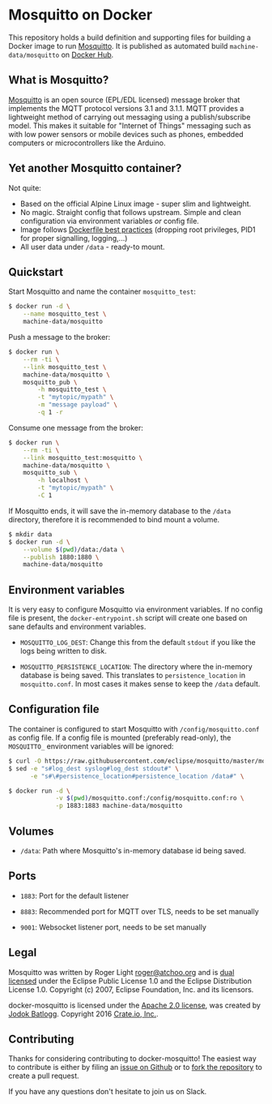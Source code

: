# Mosquitto on Docker

This repository holds a build definition and supporting files for building a Docker image to run [Mosquitto](https://mosquitto.org).
It is published as automated build `machine-data/mosquitto` on [Docker Hub](https://registry.hub.docker.com/u/machinedata/mosquitto/).

## What is Mosquitto?

[Mosquitto](https://mosquitto.org) is an open source (EPL/EDL licensed) message broker that implements the MQTT protocol versions 3.1 and 3.1.1. MQTT provides a lightweight method of carrying out messaging using a publish/subscribe model. This makes it suitable for "Internet of Things" messaging such as with low power sensors or mobile devices such as phones, embedded computers or microcontrollers like the Arduino.

## Yet another Mosquitto container?

Not quite:
- Based on the official Alpine Linux image - super slim and lightweight.
- No magic. Straight config that follows upstream. Simple and clean configuration via environment variables _or_ config file.
- Image follows [Dockerfile best practices](https://docs.docker.com/engine/userguide/eng-image/dockerfile_best-practices/) (dropping root privileges, PID1 for proper signalling, logging,...)
- All user data under `/data` - ready-to mount.

## Quickstart

Start Mosquitto and name the container `mosquitto_test`:

```sh
$ docker run -d \
    --name mosquitto_test \
    machine-data/mosquitto
```

Push a message to the broker:

```sh
$ docker run \
    --rm -ti \
    --link mosquitto_test \
    machine-data/mosquitto \
    mosquitto_pub \
        -h mosquitto_test \
        -t "mytopic/mypath" \
        -m "message payload" \
        -q 1 -r
```

Consume one message from the broker:

```sh
$ docker run \
    --rm -ti \
    --link mosquitto_test:mosquitto \
    machine-data/mosquitto \
    mosquitto_sub \
        -h localhost \
        -t "mytopic/mypath" \
        -C 1
```

If Mosquitto ends, it will save the in-memory database to the `/data` directory, therefore it is recommended to bind mount a volume.

```sh
$ mkdir data
$ docker run -d \
    --volume $(pwd)/data:/data \
    --publish 1880:1880 \
    machine-data/mosquitto
```

## Environment variables

It is very easy to configure Mosquitto via environment variables. If no config file is present, the `docker-entrypoint.sh` script will create one based on sane defaults and environment variables.

- `MOSQUITTO_LOG_DEST`: Change this from the default `stdout` if you like the logs being written to disk.

- `MOSQUITTO_PERSISTENCE_LOCATION`: The directory where the in-memory database is being saved. This translates to `persistence_location` in `mosquitto.conf`. In most cases it makes sense to keep the `/data` default.

## Configuration file

The container is configured to start Mosquitto with `/config/mosquitto.conf` as config file.
If a config file is mounted (preferably read-only), the `MOSQUITTO_` environment variables will be ignored:

```sh
$ curl -O https://raw.githubusercontent.com/eclipse/mosquitto/master/mosquitto.conf
$ sed -e "s#log_dest syslog#log_dest stdout#" \
      -e "s#\#persistence_location#persistence_location /data#" \

$ docker run -d \
             -v $(pwd)/mosquitto.conf:/config/mosquitto.conf:ro \
             -p 1883:1883 machine-data/mosquitto
```

## Volumes

- `/data`: Path where Mosquitto's in-memory database id being saved.

## Ports

- `1883`: Port for the default listener

- `8883`: Recommended port for MQTT over TLS, needs to be set manually

- `9001`: Websocket listener port, needs to be set manually

## Legal

Mosquitto was written by Roger Light roger@atchoo.org and is [dual licensed](https://github.com/eclipse/mosquitto/blob/master/LICENSE.txt) under the Eclipse Public License 1.0 and the Eclipse Distribution License 1.0.
Copyright (c) 2007, Eclipse Foundation, Inc. and its licensors.

docker-mosquitto is licensed under the [Apache 2.0 license](https://github.com/machine-data/mosquitto/blob/master/LICENSE), was created by [Jodok Batlogg](https://github.com/jodok).
Copyright 2016 [Crate.io, Inc.](https://crate.io).

## Contributing

Thanks for considering contributing to docker-mosquitto!
The easiest way to contribute is either by filing an [issue on Github](https://github.com/machine-data/docker-mosquitto/issues) or to [fork the repository](https://github.com/machine-data/docker-mosquitto/fork) to create a pull request.

If you have any questions don't hesitate to join us on Slack.
